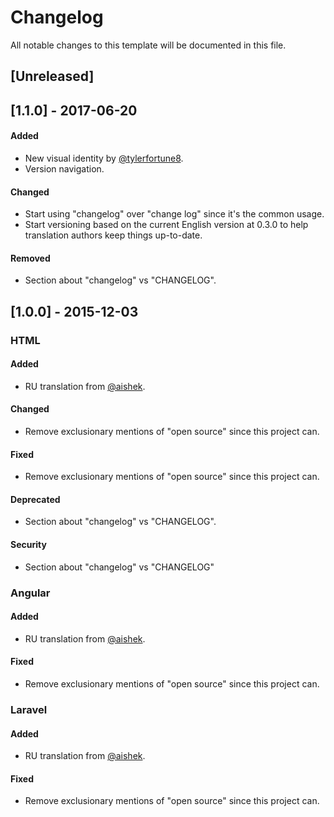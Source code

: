 
# Changelog
All notable changes to this template will be documented in this file.

## [Unreleased]

## [1.1.0] - 2017-06-20
#### Added
- New visual identity by [@tylerfortune8](https://github.com/tylerfortune8).
- Version navigation.

#### Changed
- Start using "changelog" over "change log" since it's the common usage.
- Start versioning based on the current English version at 0.3.0 to help
translation authors keep things up-to-date.

#### Removed
- Section about "changelog" vs "CHANGELOG".

## [1.0.0] - 2015-12-03

### **HTML**
#### Added
- RU translation from [@aishek](https://github.com/aishek).

#### Changed
- Remove exclusionary mentions of "open source" since this project can.

#### Fixed
- Remove exclusionary mentions of "open source" since this project can.

#### Deprecated
- Section about "changelog" vs "CHANGELOG".

#### Security
- Section about "changelog" vs "CHANGELOG"

### **Angular**

#### Added
- RU translation from [@aishek](https://github.com/aishek).

#### Fixed
- Remove exclusionary mentions of "open source" since this project can.

### **Laravel**

#### Added
- RU translation from [@aishek](https://github.com/aishek).

#### Fixed
- Remove exclusionary mentions of "open source" since this project can.
